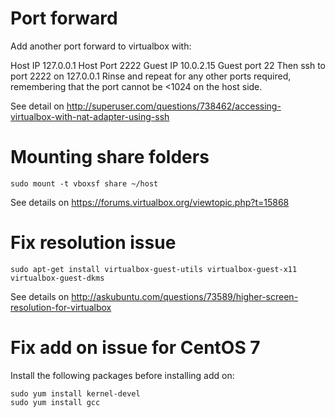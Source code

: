 # Port forward

Add another port forward to virtualbox with:

Host IP 127.0.0.1 Host Port 2222 Guest IP 10.0.2.15 Guest port 22
Then ssh to port 2222 on 127.0.0.1
Rinse and repeat for any other ports required, remembering that the port cannot be <1024 on the host side.

See detail on <http://superuser.com/questions/738462/accessing-virtualbox-with-nat-adapter-using-ssh> 

# Mounting share folders

    sudo mount -t vboxsf share ~/host

See details on <https://forums.virtualbox.org/viewtopic.php?t=15868> 

# Fix resolution issue

    sudo apt-get install virtualbox-guest-utils virtualbox-guest-x11 virtualbox-guest-dkms

See details on <http://askubuntu.com/questions/73589/higher-screen-resolution-for-virtualbox>

# Fix add on issue for CentOS 7

Install the following packages before installing add on:

    sudo yum install kernel-devel
    sudo yum install gcc
